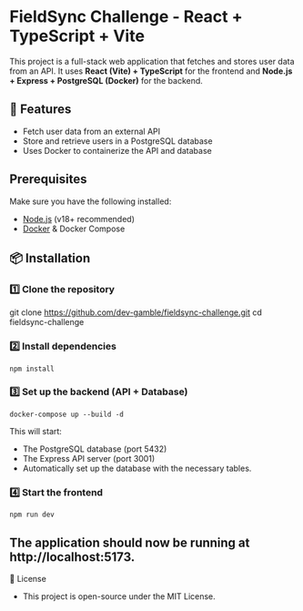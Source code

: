 # FieldSync Challenge - React + TypeScript + Vite

This project is a full-stack web application that fetches and stores user data from an API. 
It uses **React (Vite) + TypeScript** for the frontend and **Node.js + Express + PostgreSQL (Docker)** for the backend.

## 🚀 Features
- Fetch user data from an external API
- Store and retrieve users in a PostgreSQL database
- Uses Docker to containerize the API and database

## Prerequisites
Make sure you have the following installed:
- [Node.js](https://nodejs.org/) (v18+ recommended)
- [Docker](https://www.docker.com/) & Docker Compose

## 📦 Installation

### 1️⃣ Clone the repository
git clone https://github.com/dev-gamble/fieldsync-challenge.git
cd fieldsync-challenge

### 2️⃣ Install dependencies
`npm install`

### 3️⃣ Set up the backend (API + Database)
`docker-compose up --build -d`

This will start:

- The PostgreSQL database (port 5432)
- The Express API server (port 3001)
- Automatically set up the database with the necessary tables.

### 4️⃣ Start the frontend
`npm run dev`

## The application should now be running at http://localhost:5173.

📜 License
- This project is open-source under the MIT License.